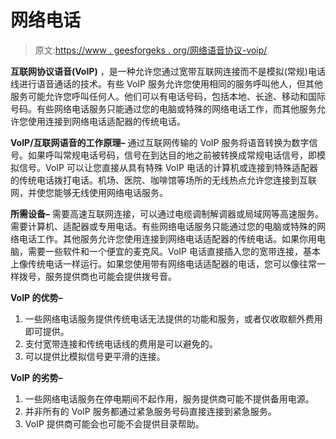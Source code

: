 # 网络电话

> 原文:[https://www . geesforgeks . org/网络语音协议-voip/](https://www.geeksforgeeks.org/voice-over-internet-protocol-voip/)

**互联网协议语音(VoIP)** ，是一种允许您通过宽带互联网连接而不是模拟(常规)电话线进行语音通话的技术。有些 VoIP 服务允许您使用相同的服务呼叫他人，但其他服务可能允许您呼叫任何人。他们可以有电话号码，包括本地、长途、移动和国际号码。有些网络电话服务只能通过您的电脑或特殊的网络电话工作，而其他服务允许您使用连接到网络电话适配器的传统电话。

**VoIP/互联网语音的工作原理–**
通过互联网传输的 VoIP 服务将语音转换为数字信号。如果呼叫常规电话号码，信号在到达目的地之前被转换成常规电话信号，即模拟信号。VoIP 可以让您直接从具有特殊 VoIP 电话的计算机或连接到特殊适配器的传统电话拨打电话。机场、医院、咖啡馆等场所的无线热点允许您连接到互联网，并使您能够无线使用网络电话服务。

**所需设备–**
需要高速互联网连接，可以通过电缆调制解调器或局域网等高速服务。需要计算机、适配器或专用电话。有些网络电话服务只能通过您的电脑或特殊的网络电话工作。其他服务允许您使用连接到网络电话适配器的传统电话。如果你用电脑，需要一些软件和一个便宜的麦克风。VoIP 电话直接插入您的宽带连接，基本上像传统电话一样运行。如果您使用带有网络电话适配器的电话，您可以像往常一样拨号，服务提供商也可能会提供拨号音。

**VoIP 的优势–**

1.  一些网络电话服务提供传统电话无法提供的功能和服务，或者仅收取额外费用即可提供。
2.  支付宽带连接和传统电话线的费用是可以避免的。
3.  可以提供比模拟信号更平滑的连接。

**VoIP 的劣势–**

1.  一些网络电话服务在停电期间不起作用，服务提供商可能不提供备用电源。
2.  并非所有的 VoIP 服务都通过紧急服务号码直接连接到紧急服务。
3.  VoIP 提供商可能会也可能不会提供目录帮助。